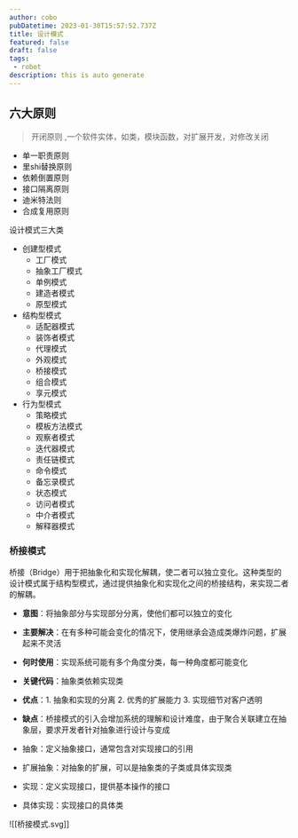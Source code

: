 ```yaml
---
author: cobo
pubDatetime: 2023-01-30T15:57:52.737Z
title: 设计模式
featured: false
draft: false
tags:
 - robot
description: this is auto generate
---
```

## 六大原则
> 开闭原则 ,一个软件实体，如类，模块函数，对扩展开发，对修改关闭
-  单一职责原则
- 里shi替换原则
- 依赖倒置原则
- 接口隔离原则
- 迪米特法则
- 合成复用原则

设计模式三大类
- 创建型模式
	- 工厂模式
	- 抽象工厂模式
	- 单例模式
	- 建造者模式
	- 原型模式
- 结构型模式
	- 适配器模式
	- 装饰者模式
	- 代理模式
	- 外观模式
	- 桥接模式
	- 组合模式
	- 享元模式
- 行为型模式
	- 策略模式
	- 模板方法模式
	- 观察者模式
	- 迭代器模式
	- 责任链模式
	- 命令模式
	- 备忘录模式
	- 状态模式
	- 访问者模式
	- 中介者模式
	- 解释器模式
### 桥接模式
桥接（Bridge）用于把抽象化和实现化解耦，使二者可以独立变化。这种类型的设计模式属于结构型模式，通过提供抽象化和实现化之间的桥接结构，来实现二者的解耦。

- **意图**：将抽象部分与实现部分分离，使他们都可以独立的变化
- **主要解决**：在有多种可能会变化的情况下，使用继承会造成类爆炸问题，扩展起来不灵活
- **何时使用**：实现系统可能有多个角度分类，每一种角度都可能变化
- **关键代码**：抽象类依赖实现类
- **优点**：1. 抽象和实现的分离 2. 优秀的扩展能力 3. 实现细节对客户透明
- **缺点**：桥接模式的引入会增加系统的理解和设计难度，由于聚合关联建立在抽象层，要求开发者针对抽象进行设计与变成

- 抽象：定义抽象接口，通常包含对实现接口的引用
- 扩展抽象：对抽象的扩展，可以是抽象类的子类或具体实现类
- 实现：定义实现接口，提供基本操作的接口
- 具体实现：实现接口的具体类

![[桥接模式.svg]]
